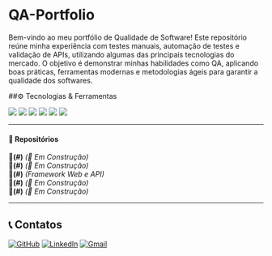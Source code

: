 # QA-Portfolio

Bem-vindo ao meu portfólio de Qualidade de Software!
Este repositório reúne minha experiência com testes manuais, automação de testes e validação de APIs, utilizando algumas das principais tecnologias do mercado. O objetivo é demonstrar minhas habilidades como QA, aplicando boas práticas, ferramentas modernas e metodologias ágeis para garantir a qualidade dos softwares.

##⚙️ Tecnologias & Ferramentas

<img src="https://img.shields.io/badge/-Cypress-17202C?style=flat&logo=cypress&logoColor=white">
<img src="https://img.shields.io/badge/-Selenium-43B02A?style=flat&logo=selenium&logoColor=white">
<img src="https://img.shields.io/badge/-JavaScript-F7DF1E?style=flat&logo=javascript&logoColor=black">
<img src="https://img.shields.io/badge/-Postman-FF6C37?style=flat&logo=postman&logoColor=white">
<img src="https://img.shields.io/badge/-GitHub-181717?style=flat&logo=github&logoColor=white">
<img src="https://img.shields.io/badge/-Jest-C21325?style=flat&logo=jest&logoColor=white">


---

#### 📂 Repositórios

🔹**(#)** *(🚧 Em Construção)*  
🔹**(#)** *(🚧 Em Construção)*  
🔹**(#)** *(Framework Web e API)*  
🔹**(#)** *(🚧 Em Construção)*  
🔹**(#)** *(🚧 Em Construção)*

---

## 📞 Contatos

[![GitHub](https://img.shields.io/badge/-GitHub-181717?style=flat&logo=github&logoColor=white)](https://github.com/Portella10)
[![LinkedIn](https://img.shields.io/badge/-LinkedIn-0A66C2?style=flat&logo=linkedin&logoColor=white)](https://www.linkedin.com/in/joão-vitor-portella-799670250)
[![Gmail](https://img.shields.io/badge/-Gmail-EA4335?style=flat&logo=gmail&logoColor=white)](mailto:jvportella.m@gmail.com)
